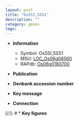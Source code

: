 ```yaml
---
layout: post
title: "OsSSI,SSS1"
description: ""
category: genes
tags: 
---
```


* **Information**  
    + Symbol: OsSSI,SSS1  
    + MSU: [LOC_Os06g06560](http://rice.uga.edu/cgi-bin/ORF_infopage.cgi?orf=LOC_Os06g06560)  
    + RAPdb: [Os06g0160700](http://rapdb.dna.affrc.go.jp/viewer/gbrowse_details/irgsp1?name=Os06g0160700)  

* **Publication**  

* **Genbank accession number**  

* **Key message**  

* **Connection**  

[//]: # * **Key figures**  


